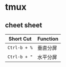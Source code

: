 # tmux 


## cheet sheet

| Short Cut   | Function |
|-------------|----------|
|`Ctrl-b + %` | 垂直分屏 |
|`Ctrl-b + "` | 水平分屏 |
